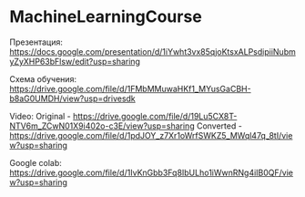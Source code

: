 # MachineLearningCourse
Презентация: https://docs.google.com/presentation/d/1iYwht3vx85qjoKtsxALPsdipiiNubmyZyXHP63bFlsw/edit?usp=sharing

Схема обучения: https://drive.google.com/file/d/1FMbMMuwaHKf1_MYusGaCBH-b8aG0UMDH/view?usp=drivesdk

Video:
Original - https://drive.google.com/file/d/19Lu5CX8T-NTV6m_ZCwN01X9i402o-c3E/view?usp=sharing
Converted - https://drive.google.com/file/d/1pdJOY_z7Xr1oWrfSWKZ5_MWql47q_8tI/view?usp=sharing

Google colab: https://drive.google.com/file/d/1IvKnGbb3Fq8IbULho1iWwnRNg4iIB0QF/view?usp=sharing
